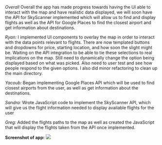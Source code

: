 *Overall* Overall the app has made progress towards having the UI able to interact with the map and have realistic data displayed, we will soon have the API for SkyScanner implemented which will allow us to find and display flights as well as the API for Google Places to find the closest airport and get information about destinations.

*Ryan:* I implemented UI components to overlay the map in order to interact with the data points relevant to flights. There are now templated buttons and dropdowns for price, starting location, and how soon the slight might be. Waiting on the API integration to be able to tie these selections to real implications on the map. Still need to dynamically change the option being displayed based on what was picked. Also need to user test and see how people respond to the given options. I also did minor refactoring to clean up the main directory.

*Yacoub:* Began implementing Google Places API which will be used to find closest airports from the user, as well as get information about the destinations.

*Sandra:* Wrote JavaScript code to implement the SkyScanner API, which will give us the flight information needed to display available flights for the user

*Greg:* Added the flights paths to the map as well as created the JavaScript that will display the flights taken from the API once implemented.

**Screenshot of app:**
![](http://i.imgur.com/zYJuDxG.png)
